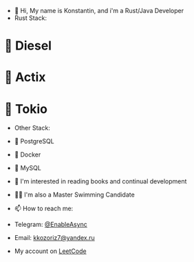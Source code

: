 - 👋 Hi, My name is Konstantin, and i'm a Rust/Java Developer
- Rust Stack:
# 📌 Diesel
# 📌 Actix
# 📌 Tokio
- Other Stack:
- 📌 PostgreSQL
- 📌 Docker
- 📌 MySQL
- 👀 I'm interested in reading books and continual development
- 🏊‍♂️ I'm also a Master Swimming Candidate 
- 📫 How to reach me:
- Telegram: [@EnableAsync](https://t.me/EnableAsync)
- Email: kkozoriz7@yandex.ru

- My account on [LeetCode](https://leetcode.com/Slivmen/)
